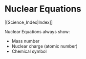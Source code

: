 # Nuclear Equations
[[Science_Index|Index]]

Nuclear Equations always show:
- Mass number
- Nuclear charge (atomic number)
- Chemical symbol



